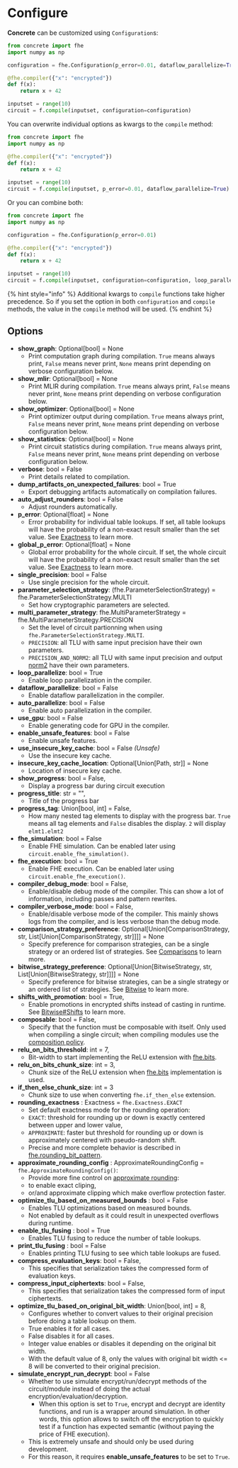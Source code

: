 # Configure

**Concrete** can be customized using `Configuration`s:

```python
from concrete import fhe
import numpy as np

configuration = fhe.Configuration(p_error=0.01, dataflow_parallelize=True)

@fhe.compiler({"x": "encrypted"})
def f(x):
    return x + 42

inputset = range(10)
circuit = f.compile(inputset, configuration=configuration)
```

You can overwrite individual options as kwargs to the `compile` method:

```python
from concrete import fhe
import numpy as np

@fhe.compiler({"x": "encrypted"})
def f(x):
    return x + 42

inputset = range(10)
circuit = f.compile(inputset, p_error=0.01, dataflow_parallelize=True)
```

Or you can combine both:

```python
from concrete import fhe
import numpy as np

configuration = fhe.Configuration(p_error=0.01)

@fhe.compiler({"x": "encrypted"})
def f(x):
    return x + 42

inputset = range(10)
circuit = f.compile(inputset, configuration=configuration, loop_parallelize=True)
```

{% hint style="info" %}
Additional kwargs to `compile` functions take higher precedence. So if you set the option in both `configuration` and `compile` methods, the value in the `compile` method will be used.
{% endhint %}

## Options

* **show\_graph**: Optional\[bool] = None
  * Print computation graph during compilation. `True` means always print, `False` means never print, `None` means print depending on verbose configuration below.
* **show\_mlir**: Optional\[bool] = None
  * Print MLIR during compilation. `True` means always print, `False` means never print, `None` means print depending on verbose configuration below.
* **show\_optimizer**: Optional\[bool] = None
  * Print optimizer output during compilation. `True` means always print, `False` means never print, `None` means print depending on verbose configuration below.
* **show\_statistics**: Optional\[bool] = None
  * Print circuit statistics during compilation. `True` means always print, `False` means never print, `None` means print depending on verbose configuration below.
* **verbose**: bool = False
  * Print details related to compilation.
* **dump\_artifacts\_on\_unexpected\_failures**: bool = True
  * Export debugging artifacts automatically on compilation failures.
* **auto\_adjust\_rounders**: bool = False
  * Adjust rounders automatically.
* **p\_error**: Optional\[float] = None
  * Error probability for individual table lookups. If set, all table lookups will have the probability of a non-exact result smaller than the set value. See [Exactness](../core-features/table\_lookups.md#table-lookup-exactness) to learn more.
* **global\_p\_error**: Optional\[float] = None
  * Global error probability for the whole circuit. If set, the whole circuit will have the probability of a non-exact result smaller than the set value. See [Exactness](../core-features/table\_lookups.md#table-lookup-exactness) to learn more.
* **single\_precision**: bool = False
  * Use single precision for the whole circuit.
* **parameter\_selection\_strategy**: (fhe.ParameterSelectionStrategy) = fhe.ParameterSelectionStrategy.MULTI
  * Set how cryptographic parameters are selected.
* **multi\_parameter\_strategy**: fhe.MultiParameterStrategy = fhe.MultiParameterStrategy.PRECISION
  * Set the level of circuit partionning when using `fhe.ParameterSelectionStrategy.MULTI`.
  * `PRECISION`: all TLU with same input precision have their own parameters.
  * `PRECISION_AND_NORM2`: all TLU with same input precision and output [norm2](../../compilers/concrete-optimizer/v0-parameters/) have their own parameters.
* **loop\_parallelize**: bool = True
  * Enable loop parallelization in the compiler.
* **dataflow\_parallelize**: bool = False
  * Enable dataflow parallelization in the compiler.
* **auto\_parallelize**: bool = False
  * Enable auto parallelization in the compiler.
* **use_gpu**: bool = False
  * Enable generating code for GPU in the compiler.
* **enable\_unsafe\_features**: bool = False
  * Enable unsafe features.
* **use\_insecure\_key\_cache**: bool = False _(Unsafe)_
  * Use the insecure key cache.
* **insecure\_key\_cache\_location**: Optional\[Union\[Path, str]] = None
  * Location of insecure key cache.
* **show\_progress**: bool = False,
  * Display a progress bar during circuit execution
* **progress\_title**: str = "",
  * Title of the progress bar
* **progress\_tag**: Union\[bool, int] = False,
  * How many nested tag elements to display with the progress bar. `True` means all tag elements and `False` disables the display. `2` will display `elmt1.elmt2`
* **fhe\_simulation**: bool = False
  * Enable FHE simulation. Can be enabled later using `circuit.enable_fhe_simulation()`.
* **fhe\_execution**: bool = True
  * Enable FHE execution. Can be enabled later using `circuit.enable_fhe_execution()`.
* **compiler\_debug\_mode**: bool = False,
  * Enable/disable debug mode of the compiler. This can show a lot of information, including passes and pattern rewrites.
* **compiler\_verbose\_mode**: bool = False,
  * Enable/disable verbose mode of the compiler. This mainly shows logs from the compiler, and is less verbose than the debug mode.
* **comparison\_strategy\_preference**: Optional\[Union\[ComparisonStrategy, str, List\[Union\[ComparisonStrategy, str]]]] = None
  * Specify preference for comparison strategies, can be a single strategy or an ordered list of strategies. See [Comparisons](../core-features/comparisons.md) to learn more.
* **bitwise\_strategy\_preference**: Optional\[Union\[BitwiseStrategy, str, List\[Union\[BitwiseStrategy, str]]]] = None
  * Specify preference for bitwise strategies, can be a single strategy or an ordered list of strategies. See [Bitwise](../core-features/bitwise.md) to learn more.
* **shifts\_with\_promotion**: bool = True,
  * Enable promotions in encrypted shifts instead of casting in runtime. See [Bitwise#Shifts](../core-features/bitwise.md#Shifts) to learn more.
* **composable**: bool = False,
  * Specify that the function must be composable with itself. Only used when compiling a single circuit; when compiling modules use the [composition policy](../compilation/composing_functions_with_modules.md#optimizing_runtimes_with_composition_policies).
* **relu\_on\_bits\_threshold**: int = 7,
  * Bit-width to start implementing the ReLU extension with [fhe.bits](../core-features/bit\_extraction.md).
* **relu\_on\_bits\_chunk\_size**: int = 3,
  * Chunk size of the ReLU extension when [fhe.bits](../core-features/bit\_extraction.md) implementation is used.
* **if\_then\_else\_chunk\_size**: int = 3
  * Chunk size to use when converting `fhe.if_then_else` extension.
* **rounding\_exactness** : Exactness = `fhe.Exactness.EXACT`
  * Set default exactness mode for the rounding operation:
  * `EXACT`: threshold for rounding up or down is exactly centered between upper and lower value,
  * `APPROXIMATE`: faster but threshold for rounding up or down is approximately centered with pseudo-random shift.
  * Precise and more complete behavior is described in [fhe.rounding\_bit\_pattern](../core-features/rounding.md).
* **approximate\_rounding\_config** : ApproximateRoundingConfig = `fhe.ApproximateRoundingConfig()`:
  * Provide more fine control on [approximate rounding](../core-features/rounding.md#approximate-rounding-features):
  * to enable exact cliping,
  * or/and approximate clipping which make overflow protection faster.
* **optimize_tlu_based_on_measured_bounds** : bool = False
  * Enables TLU optimizations based on measured bounds.
  * Not enabled by default as it could result in unexpected overflows during runtime.
* **enable_tlu_fusing** : bool = True
  * Enables TLU fusing to reduce the number of table lookups.
* **print_tlu_fusing** : bool = False
  * Enables printing TLU fusing to see which table lookups are fused.
* **compress\_evaluation\_keys**: bool = False,
  * This specifies that serialization takes the compressed form of evaluation keys.
* **compress\_input\_ciphertexts**: bool = False,
  * This specifies that serialization takes the compressed form of input ciphertexts.
* **optimize\_tlu\_based\_on\_original\_bit\_width**: Union\[bool, int] = 8,
  * Configures whether to convert values to their original precision before doing a table lookup on them.
  * True enables it for all cases.
  * False disables it for all cases.
  * Integer value enables or disables it depending on the original bit width.
  * With the default value of 8, only the values with original bit width <= 8 will be converted to their original precision.
* **simulate\_encrypt\_run\_decrypt**: bool = False
  * Whether to use simulate encrypt/run/decrypt methods of the circuit/module instead of doing the actual encryption/evaluation/decryption.
    * When this option is set to `True`, encrypt and decrypt are identity functions, and run is a wrapper around simulation. In other words, this option allows to switch off the encryption to quickly test if a function has expected semantic (without paying the price of FHE execution).
  * This is extremely unsafe and should only be used during development.
  * For this reason, it requires **enable\_unsafe\_features** to be set to `True`.
